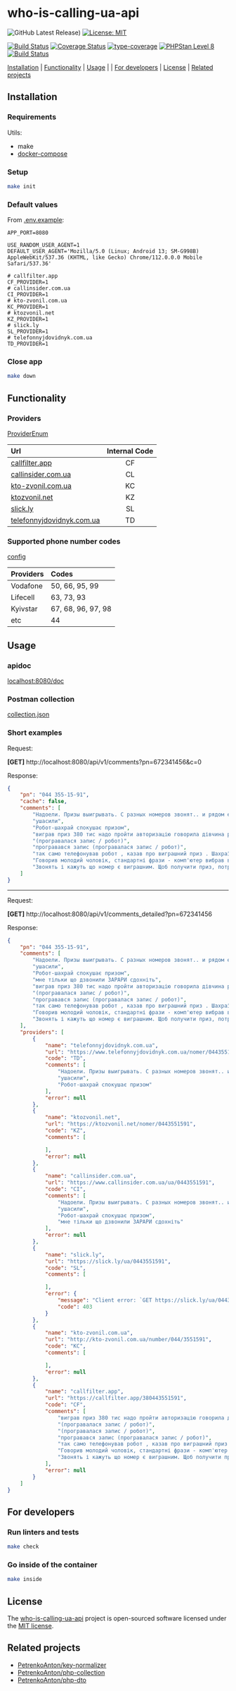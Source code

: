 # who-is-calling-ua-api

![GitHub Latest Release)](https://img.shields.io/github/v/release/petrenkoanton/who-is-calling-ua-api?logo=github)
[![License: MIT](https://img.shields.io/badge/License-MIT-brightgreen.svg)](LICENSE)

[![Build Status](https://github.com/petrenkoanton/who-is-calling-ua-api/workflows/tests/badge.svg)](https://github.com/petrenkoanton/who-is-calling-ua-api/actions)
[![Coverage Status](https://coveralls.io/repos/github/PetrenkoAnton/who-is-calling-ua-api/badge.svg?branch=main)](https://coveralls.io/github/PetrenkoAnton/who-is-calling-ua-api?branch=main)
[![type-coverage](https://shepherd.dev/github/petrenkoanton/who-is-calling-ua-api/coverage.svg)](https://shepherd.dev/github/petrenkoanton/who-is-calling-ua-api)
[![PHPStan Level 8](https://img.shields.io/badge/PHPStan-Level%208-brightgreen)](https://github.com/petrenkoanton/who-is-calling-ua-api)
[![Build Status](https://github.com/petrenkoanton/who-is-calling-ua-api/workflows/coding-style/badge.svg)](https://github.com/petrenkoanton/who-is-calling-ua-api/actions)

[Installation](#installation) | [Functionality](#functionality) | [Usage](#usage) | | [For developers](#for-developers) | [License](#license) | [Related projects](#related-projects)

## Installation

### Requirements

Utils:
- make
- [docker-compose](https://docs.docker.com/compose/gettingstarted)

### Setup

```bash
make init
```

### Default values

From [.env.example](./.env.example):
```dotenv
APP_PORT=8080

USE_RANDOM_USER_AGENT=1
DEFAULT_USER_AGENT='Mozilla/5.0 (Linux; Android 13; SM-G998B) AppleWebKit/537.36 (KHTML, like Gecko) Chrome/112.0.0.0 Mobile Safari/537.36'

# callfilter.app
CF_PROVIDER=1
# callinsider.com.ua
CI_PROVIDER=1
# kto-zvonil.com.ua
KC_PROVIDER=1
# ktozvonil.net
KZ_PROVIDER=1
# slick.ly
SL_PROVIDER=1
# telefonnyjdovidnyk.com.ua
TD_PROVIDER=1
```

### Close app
```bash
make down
```

## Functionality

### Providers

[ProviderEnum](./app/Core/ProviderEnum.php)

| Url                                                                  | Internal Code |
|:---------------------------------------------------------------------|:-------------:|
| [callfilter.app](https://callfilter.app/)                            |      CF       |
| [callinsider.com.ua](https://www.callinsider.com.ua/)                |      CL       |
| [kto-zvonil.com.ua](http://kto-zvonil.com.ua/)                       |      KC       |
| [ktozvonil.net](https://ktozvonil.net/)                              |      KZ       |
| [slick.ly](https://slick.ly/)                                        |      SL       |
| [telefonnyjdovidnyk.com.ua](https://www.telefonnyjdovidnyk.com.ua/)  |      TD       |

### Supported phone number codes

[config](./config/pn.php)

| Providers | Codes              |
|:----------|:-------------------|
| Vodafone  | 50, 66, 95, 99     |
| Lifecell  | 63, 73, 93         |
| Kyivstar  | 67, 68, 96, 97, 98 |
| etc       | 44                 |

## Usage

### apidoc

[localhost:8080/doc](http://localhost:8080/doc/index.html)

### Postman collection

[collection.json](who-is-calling-ua-api-local.postman_collection.json)

### Short examples

Request:

**[GET]** http://localhost:8080/api/v1/comments?pn=672341456&c=0

Response:
```json
{
    "pn": "044 355-15-91",
    "cache": false,
    "comments": [
        "Надоели. Призы выигрывать. С разных номеров звонят.. и рядом ещё АК этелеграмм пытаются взломать. Ставьте двойную защиту.",
        "ушасили",
        "Робот-шахрай спокушає призом",
        "виграв приз 380 тис надо пройти авторизацію говорила дівчина робот (програвалася запис / робот)",
        "(програвалася запис / робот)",
        "програвався запис (програвалася запис / робот)",
        "так само телефонував робот , казав про виграшний приз . Шахраї (програвалася запис / робот)",
        "Говорив молодий чоловік, стандартні фрази - комп'ютер вибрав ваш номер, ви виграли 400 тис., давайте пройдемо авторизацію і т.ж. \r Однозначно шахраї. (програвалася запис / робот)",
        "Звонять і кажуть що номер є виграшним. Щоб получити приз, потрібно дати всю інформацію про себе. МОШШОНИКИ (програвалася запис / робот)"
    ]
}
```

---

Request:

**[GET]** http://localhost:8080/api/v1/comments_detailed?pn=672341456

Response:
```json
{
    "pn": "044 355-15-91",
    "comments": [
        "Надоели. Призы выигрывать. С разных номеров звонят.. и рядом ещё АК этелеграмм пытаются взломать. Ставьте двойную защиту.",
        "ушасили",
        "Робот-шахрай спокушає призом",
        "мне тільки що дзвонили ЗАРАРИ сдохніть",
        "виграв приз 380 тис надо пройти авторизацію говорила дівчина робот (програвалася запис / робот)",
        "(програвалася запис / робот)",
        "програвався запис (програвалася запис / робот)",
        "так само телефонував робот , казав про виграшний приз . Шахраї (програвалася запис / робот)",
        "Говорив молодий чоловік, стандартні фрази - комп'ютер вибрав ваш номер, ви виграли 400 тис., давайте пройдемо авторизацію і т.ж. \r Однозначно шахраї. (програвалася запис / робот)",
        "Звонять і кажуть що номер є виграшним. Щоб получити приз, потрібно дати всю інформацію про себе. МОШШОНИКИ (програвалася запис / робот)"
    ],
    "providers": [
        {
            "name": "telefonnyjdovidnyk.com.ua",
            "url": "https://www.telefonnyjdovidnyk.com.ua/nomer/0443551591",
            "code": "TD",
            "comments": [
                "Надоели. Призы выигрывать. С разных номеров звонят.. и рядом ещё АК этелеграмм пытаются взломать. Ставьте двойную защиту.",
                "ушасили",
                "Робот-шахрай спокушає призом"
            ],
            "error": null
        },
        {
            "name": "ktozvonil.net",
            "url": "https://ktozvonil.net/nomer/0443551591",
            "code": "KZ",
            "comments": [

            ],
            "error": null
        },
        {
            "name": "callinsider.com.ua",
            "url": "https://www.callinsider.com.ua/ua/0443551591",
            "code": "CI",
            "comments": [
                "Надоели. Призы выигрывать. С разных номеров звонят.. и рядом ещё АК этелеграмм пытаются взломать. Ставьте двойную защиту.",
                "ушасили",
                "Робот-шахрай спокушає призом",
                "мне тільки що дзвонили ЗАРАРИ сдохніть"
            ],
            "error": null
        },
        {
            "name": "slick.ly",
            "url": "https://slick.ly/ua/0443551591",
            "code": "SL",
            "comments": [

            ],
            "error": {
                "message": "Client error: `GET https://slick.ly/ua/0443551591` resulted in a `403 Forbidden` response:\nerror code: 1006\n",
                "code": 403
            }
        },
        {
            "name": "kto-zvonil.com.ua",
            "url": "http://kto-zvonil.com.ua/number/044/3551591",
            "code": "KC",
            "comments": [

            ],
            "error": null
        },
        {
            "name": "callfilter.app",
            "url": "https://callfilter.app/380443551591",
            "code": "CF",
            "comments": [
                "виграв приз 380 тис надо пройти авторизацію говорила дівчина робот (програвалася запис / робот)",
                "(програвалася запис / робот)",
                "(програвалася запис / робот)",
                "програвався запис (програвалася запис / робот)",
                "так само телефонував робот , казав про виграшний приз . Шахраї (програвалася запис / робот)",
                "Говорив молодий чоловік, стандартні фрази - комп'ютер вибрав ваш номер, ви виграли 400 тис., давайте пройдемо авторизацію і т.ж. \r Однозначно шахраї. (програвалася запис / робот)",
                "Звонять і кажуть що номер є виграшним. Щоб получити приз, потрібно дати всю інформацію про себе. МОШШОНИКИ (програвалася запис / робот)"
            ],
            "error": null
        }
    ]
}
```

## For developers

### Run linters and tests
```bash
make check
```

### Go inside of the container
```bash
make inside
```

## License

The [who-is-calling-ua-api](https://github.com/PetrenkoAnton/who-is-calling-ua-api) project is open-sourced software licensed under the [MIT license](./LICENSE).

## Related projects

- [PetrenkoAnton/key-normalizer](https://github.com/PetrenkoAnton/key-normalizer)
- [PetrenkoAnton/php-collection](https://github.com/PetrenkoAnton/php-collection)
- [PetrenkoAnton/php-dto](https://github.com/PetrenkoAnton/php-dto)
